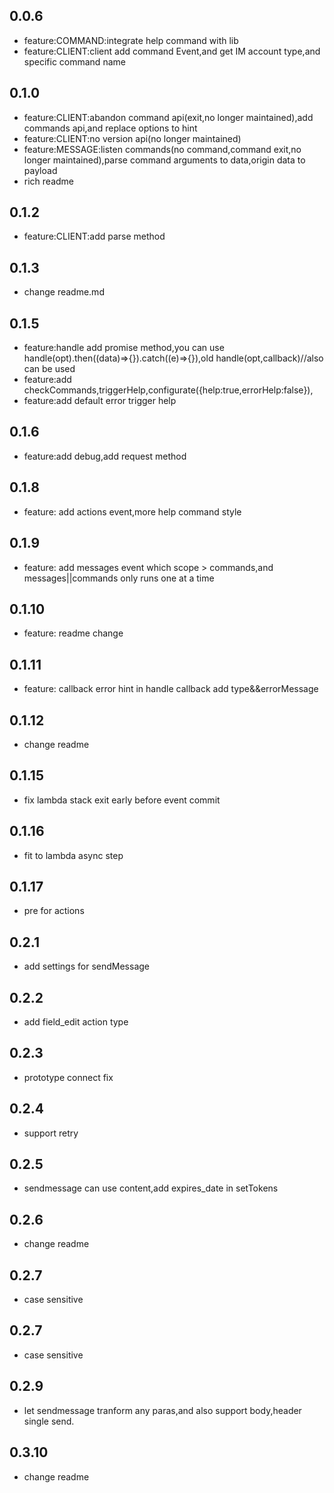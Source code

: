 ## 0.0.6

* feature:COMMAND:integrate help command with lib
* feature:CLIENT:client add command Event,and get IM account type,and specific command name

## 0.1.0
* feature:CLIENT:abandon command api(exit,no longer maintained),add commands api,and replace options to hint
* feature:CLIENT:no version api(no longer maintained)
* feature:MESSAGE:listen commands(no command,command exit,no longer maintained),parse command arguments to data,origin data to payload 
* rich readme

## 0.1.2
* feature:CLIENT:add parse method

## 0.1.3
* change readme.md

## 0.1.5
* feature:handle add promise method,you can use handle(opt).then((data)=>{}).catch((e)=>{}),old handle(opt,callback)//also can be used
* feature:add checkCommands,triggerHelp,configurate({help:true,errorHelp:false}),
* feature:add default error trigger help


## 0.1.6
* feature:add debug,add request method

## 0.1.8

* feature: add actions event,more help command style

## 0.1.9
* feature: add messages event which scope > commands,and messages||commands only runs one at a time

## 0.1.10
* feature: readme change

## 0.1.11
* feature: callback error hint in handle callback add type&&errorMessage

## 0.1.12
* change readme

## 0.1.15
* fix lambda stack exit early before event commit

## 0.1.16
* fit to  lambda async step

## 0.1.17
* pre for actions

## 0.2.1
* add settings for sendMessage

## 0.2.2
* add field_edit action type

## 0.2.3
* prototype connect fix

## 0.2.4
* support retry

## 0.2.5
* sendmessage can use content,add expires_date in setTokens

## 0.2.6
* change readme

## 0.2.7
* case sensitive


## 0.2.7
* case sensitive

## 0.2.9
* let sendmessage tranform any paras,and also support body,header single send.

## 0.3.10
* change readme